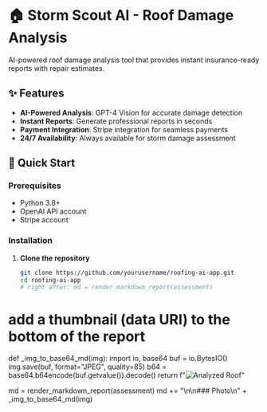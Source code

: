 # 🏠 Storm Scout AI - Roof Damage Analysis

AI-powered roof damage analysis tool that provides instant insurance-ready reports with repair estimates.

## ✨ Features

- **AI-Powered Analysis**: GPT-4 Vision for accurate damage detection
- **Instant Reports**: Generate professional reports in seconds
- **Payment Integration**: Stripe integration for seamless payments
- **24/7 Availability**: Always available for storm damage assessment

## 🚀 Quick Start

### Prerequisites
- Python 3.8+
- OpenAI API account
- Stripe account

### Installation

1. **Clone the repository**
   ```bash
   git clone https://github.com/yourusername/roofing-ai-app.git
   cd roofing-ai-app
   # right after: md = render_markdown_report(assessment)
# add a thumbnail (data URI) to the bottom of the report

def _img_to_base64_md(img):
    import io, base64
    buf = io.BytesIO()
    img.save(buf, format="JPEG", quality=85)
    b64 = base64.b64encode(buf.getvalue()).decode()
    return f"![Analyzed Roof](data:image/jpeg;base64,{b64})"

md = render_markdown_report(assessment)
md += "\n\n### Photo\n" + _img_to_base64_md(img)
